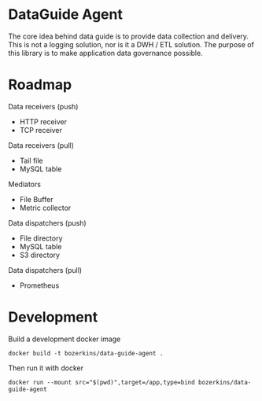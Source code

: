 # DataGuide Agent

The core idea behind data guide is to provide data collection and delivery. This is not a logging solution, nor is it a DWH / ETL solution. The purpose of this library is to make application data governance possible.

# Roadmap

Data receivers (push)
- HTTP receiver
- TCP receiver

Data receivers (pull)
- Tail file
- MySQL table

Mediators
- File Buffer
- Metric collector

Data dispatchers (push)
- File directory
- MySQL table
- S3 directory

Data dispatchers (pull)
- Prometheus


# Development

Build a development docker image

```console
docker build -t bozerkins/data-guide-agent .
```

Then run it with docker

```console
docker run --mount src="$(pwd)",target=/app,type=bind bozerkins/data-guide-agent
```